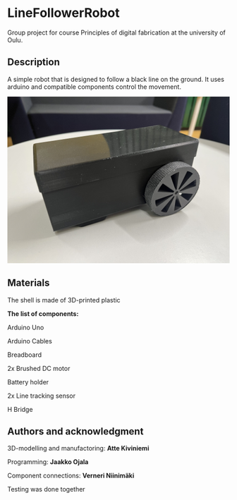 # LineFollowerRobot
Group project for course Principles of digital fabrication at the university of Oulu. 

## Description
A simple robot that is designed to follow a black line on the ground. It uses arduino and compatible components control the movement.

![Line following robot](Pictures/IMG_3388.jpg)

## Materials
The shell is made of 3D-printed plastic

**The list of components:**

Arduino Uno

Arduino  Cables

Breadboard

2x Brushed DC motor 

Battery holder

2x Line tracking sensor 

H Bridge

## Authors and acknowledgment
3D-modelling and manufactoring: **Atte Kiviniemi**

Programming: **Jaakko Ojala**

Component connections: **Verneri Niinimäki**

Testing was done together
